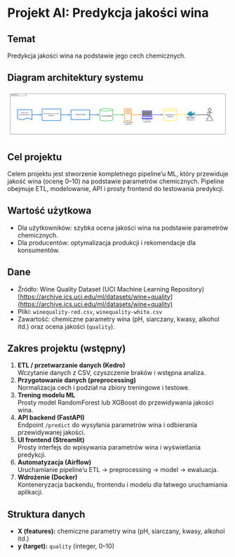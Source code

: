 # Projekt AI: Predykcja jakości wina

## Temat
Predykcja jakości wina na podstawie jego cech chemicznych.

## Diagram architektury systemu

![Diagram architektury systemu](docs/architecture_diagram.png)

## Cel projektu
Celem projektu jest stworzenie kompletnego pipeline’u ML, który przewiduje jakość wina (ocenę 0–10) na podstawie parametrów chemicznych. Pipeline obejmuje ETL, modelowanie, API i prosty frontend do testowania predykcji.

## Wartość użytkowa
- Dla użytkowników: szybka ocena jakości wina na podstawie parametrów chemicznych.  
- Dla producentów: optymalizacja produkcji i rekomendacje dla konsumentów.

## Dane
- Źródło: Wine Quality Dataset (UCI Machine Learning Repository)  
  [https://archive.ics.uci.edu/ml/datasets/wine+quality](https://archive.ics.uci.edu/ml/datasets/wine+quality)  
- Pliki: `winequality-red.csv`, `winequality-white.csv`  
- Zawartość: chemiczne parametry wina (pH, siarczany, kwasy, alkohol itd.) oraz ocena jakości (`quality`).

## Zakres projektu (wstępny)

1. **ETL / przetwarzanie danych (Kedro)**  
   Wczytanie danych z CSV, czyszczenie braków i wstępna analiza.
2. **Przygotowanie danych (preprocessing)**  
   Normalizacja cech i podział na zbiory treningowe i testowe.
3. **Trening modelu ML**  
   Prosty model RandomForest lub XGBoost do przewidywania jakości wina.
4. **API backend (FastAPI)**  
   Endpoint `/predict` do wysyłania parametrów wina i odbierania przewidywanej jakości.
5. **UI frontend (Streamlit)**  
   Prosty interfejs do wpisywania parametrów wina i wyświetlania predykcji.
6. **Automatyzacja (Airflow)**  
   Uruchamianie pipeline’u ETL → preprocessing → model → ewaluacja.
7. **Wdrożenie (Docker)**  
   Konteneryzacja backendu, frontendu i modelu dla łatwego uruchamiania aplikacji.

## Struktura danych
- **X (features):** chemiczne parametry wina (pH, siarczany, kwasy, alkohol itd.)  
- **y (target):** `quality` (integer, 0–10)
